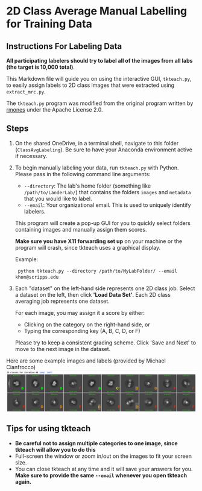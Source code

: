 # 2D Class Average Manual Labelling for Training Data
## Instructions For Labeling Data

**All participating labelers should try to label all of the images from all labs (the target is 10,000 total)**.

This Markdown file will guide you on using the interactive GUI, `tkteach.py`, to easily assign labels to 2D class images that were extracted using `extract_mrc.py`. 

The `tkteach.py` program was modified from the original program written by [rmones](https://github.com/rmones/tkteach) under the Apache License 2.0.

## Steps

1. On the shared OneDrive, in a terminal shell, navigate to this folder (`ClassAvgLabeling`). Be sure to have your Anaconda environment active if necessary.
2. To begin manually labeling your data, run `tkteach.py` with Python. Please pass in the following command line arguments:
    - `--directory`: The lab's home folder (something like `/path/to/LanderLab/`) that contains the folders `images` and `metadata` that you would like to label.
    - `--email`: Your organizational email. This is used to uniquely identify labelers.
    
    This program will create a pop-up GUI for you to quickly select folders containing images and manually assign them scores.
    
    **Make sure you have X11 forwarding set up** on your machine or the program will crash, since tkteach uses a graphical display.

    Example:
    
        python tkteach.py --directory /path/to/MyLabFolder/ --email khom@scripps.edu

3. Each "dataset" on the left-hand side represents one 2D class job. Select a dataset on the left, then click **'Load Data Set'**. Each 2D class averaging job represents one dataset.

    For each image, you may assign it a score by either:
    - Clicking on the category on the right-hand side, or
    - Typing the corresponding key (A, B, C, D, or F)

    Please try to keep a consistent grading scheme. Click 'Save and Next' to move to the next image in the dataset.


Here are some example images and labels (provided by Michael Cianfrocco)
![Example Labels](Example_labels.png)


## Tips for using tkteach
- **Be careful not to assign multiple categories to one image, since tkteach will allow you to do this**
- Full-screen the window or zoom in/out on the images to fit your screen size.
- You can close tkteach at any time and it will save your answers for you. **Make sure to provide the same `--email` whenever you open tkteach again.**

